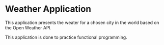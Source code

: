 # Weather Application

This application presents the weater for a chosen city in the world based on the Open Weather API.

This application is done to practice functional programming.